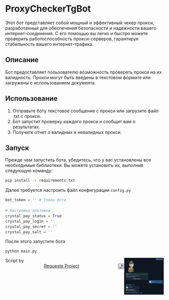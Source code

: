 # ProxyCheckerTgBot

Этот бот представляет собой мощный и эффективный чекер прокси, разработанный для обеспечения безопасности и надежности вашего интернет-соединения. С его помощью вы легко и быстро можете проверить работоспособность прокси-серверов, гарантируя стабильность вашего интернет-трафика.

## Описание

Бот предоставляет пользователю возможность проверять прокси на их валидность. Прокси могут быть введены в текстовом формате или загружены с использованием документа.

## Использование

1. Отправьте боту текстовое сообщение с прокси или загрузите файл .txt с прокси.
2. Бот запустит проверку каждого прокси и сообщит вам о результатах.
3. Получите отчет о валидных и невалидных прокси.

## Запуск

Прежде чем запустить бота, убедитесь, что у вас установлены все необходимые библиотеки. Вы можете установить их, выполнив следующую команду:

```bash
pip install -r requirements.txt
```

Далее требуется настроить файл конфигурации `config.py`

```python
bot_token = '' # Токен бота

# Настройка платёжки
crystal_pay_status = True
crystal_pay_login = ''
crystal_pay_secret = ''
crystal_pay_salt = ''
```

После этого запустите бота
```
python main.py
```

<img width="25%" align="right" alt="Gauthier" src="img\Telegram_Mogs5CGuT0.png">


Script by <a href='https://github.com/reques6e' style='display: block; text-align: center;'>Requeste Project<img src='https://github.com/reques6e/reques6e/blob/main/assets/images.png?v=1' alt='Мой баннер' width='20' height='20' style='float: right;'></a>
